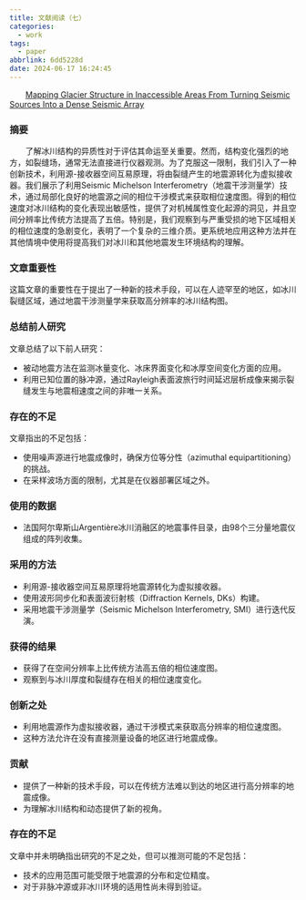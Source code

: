 ```yaml
---
title: 文献阅读（七）
categories:
  - work
tags:
  - paper
abbrlink: 6dd5228d
date: 2024-06-17 16:24:45
---
```

&emsp;&emsp;[Mapping Glacier Structure in Inaccessible Areas From Turning Seismic Sources Into a Dense Seismic Array](https://agupubs.onlinelibrary.wiley.com/doi/10.1029/2023GL108058?af=R)
<!--less-->
### 摘要

&emsp;&emsp;了解冰川结构的异质性对于评估其命运至关重要。然而，结构变化强烈的地方，如裂缝场，通常无法直接进行仪器观测。为了克服这一限制，我们引入了一种创新技术，利用源-接收器空间互易原理，将由裂缝产生的地震源转化为虚拟接收器。我们展示了利用Seismic Michelson Interferometry（地震干涉测量学）技术，通过局部化良好的地震源之间的相位干涉模式来获取相位速度图。得到的相位速度对冰川结构的变化表现出敏感性，提供了对机械属性变化起源的洞见，并且空间分辨率比传统方法提高了五倍。特别是，我们观察到与严重受损的地下区域相关的相位速度的急剧变化，表明了一个复杂的三维介质。更系统地应用这种方法并在其他情境中使用将提高我们对冰川和其他地震发生环境结构的理解。

### 文章重要性

这篇文章的重要性在于提出了一种新的技术手段，可以在人迹罕至的地区，如冰川裂缝区域，通过地震干涉测量学来获取高分辨率的冰川结构图。

### 总结前人研究

文章总结了以下前人研究：
- 被动地震方法在监测冰量变化、冰床界面变化和冰厚空间变化方面的应用。
- 利用已知位置的脉冲源，通过Rayleigh表面波旅行时间延迟层析成像来揭示裂缝发生与地震相速度之间的非唯一关系。

### 存在的不足

文章指出的不足包括：
- 使用噪声源进行地震成像时，确保方位等分性（azimuthal equipartitioning）的挑战。
- 在采样波场方面的限制，尤其是在仪器部署区域之外。

### 使用的数据

- 法国阿尔卑斯山Argentière冰川消融区的地震事件目录，由98个三分量地震仪组成的阵列收集。

### 采用的方法

- 利用源-接收器空间互易原理将地震源转化为虚拟接收器。
- 使用波形同步化和表面波衍射核（Diffraction Kernels, DKs）构建。
- 采用地震干涉测量学（Seismic Michelson Interferometry, SMI）进行迭代反演。

### 获得的结果

- 获得了在空间分辨率上比传统方法高五倍的相位速度图。
- 观察到与冰川厚度和裂缝存在相关的相位速度变化。

### 创新之处

- 利用地震源作为虚拟接收器，通过干涉模式来获取高分辨率的相位速度图。
- 这种方法允许在没有直接测量设备的地区进行地震成像。

### 贡献

- 提供了一种新的技术手段，可以在传统方法难以到达的地区进行高分辨率的地震成像。
- 为理解冰川结构和动态提供了新的视角。

### 存在的不足

文章中并未明确指出研究的不足之处，但可以推测可能的不足包括：
- 技术的应用范围可能受限于地震源的分布和定位精度。
- 对于非脉冲源或非冰川环境的适用性尚未得到验证。
